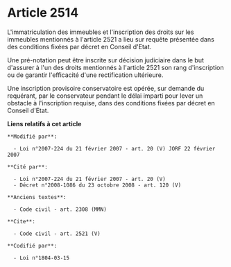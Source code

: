 # Article 2514

L'immatriculation des immeubles et l'inscription des droits sur les immeubles mentionnés à l'article 2521 a lieu sur requête
présentée dans des conditions fixées par décret en Conseil d'Etat. 

Une pré-notation peut être inscrite sur décision judiciaire dans le but d'assurer à l'un des droits mentionnés à l'article
2521 son rang d'inscription ou de garantir l'efficacité d'une rectification ultérieure. 

Une inscription provisoire conservatoire est opérée, sur demande du requérant, par le conservateur pendant le délai imparti
pour lever un obstacle à l'inscription requise, dans des conditions fixées par décret en Conseil d'Etat.

**Liens relatifs à cet article**

	**Modifié par**:

	  - Loi n°2007-224 du 21 février 2007 - art. 20 (V) JORF 22 février 2007

	**Cité par**:

	  - Loi n°2007-224 du 21 février 2007 - art. 20 (V)
	  - Décret n°2008-1086 du 23 octobre 2008 - art. 120 (V)

	**Anciens textes**:

	  - Code civil - art. 2308 (MMN)

	**Cite**:

	  - Code civil - art. 2521 (V)

	**Codifié par**:

	  - Loi n°1804-03-15
